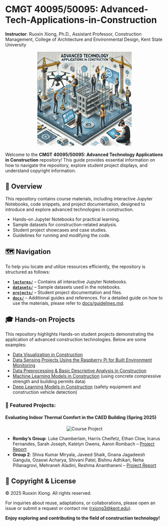 # CMGT 40095/50095: Advanced-Tech-Applications-in-Construction

**Instructor**: Ruoxin Xiong, Ph.D., Assistant Professor, Construction Management, College of Architecture and Environmental Design, Kent State University

<p align="center">
  <img src="./media/course.webp" alt="Course Icon" width="300" />
</p>

Welcome to the **CMGT 40095/50095: Advanced Technology Applications in Construction** repository! This guide provides essential information on how to navigate the repository, explore student project displays, and understand copyright information.

## 📖 Overview
This repository contains course materials, including interactive Jupyter Notebooks, code snippets, and project documentation, designed to introduce and explore advanced technologies in construction.

- Hands-on Jupyter Notebooks for practical learning.
- Sample datasets for construction-related analysis.
- Student project showcases and case studies.
- Guidelines for running and modifying the code.

## 🗺️ Navigation
To help you locate and utilize resources efficiently, the repository is structured as follows:

- **[`lectures/`](./lectures)** – Contains all interactive Jupyter Notebooks.
- **[`datasets/`](./datasets)** – Sample datasets used in the notebooks.
- **[`projects/`](./projects)** – Student project documentation and files.
- **[`docs/`](./docs)** – Additional guides and references. For a detailed guide on how to use the materials, please refer to [docs/guidelines.md](docs/guideline.md).


## 🎓 Hands-on Projects
This repository highlights Hands-on student projects demonstrating the application of advanced construction technologies. Below are some examples:

- [Data Visualization in Construction](https://github.com/ruoxinx/CMGT-40095-50095/tree/main/lectures/L02_construction_data_visualization)
- [Data Sensing Projects Using the Raspberry Pi for Built Environment Monitoring](https://github.com/ruoxinx/CMGT-40095-50095/tree/main/lectures/L05_construction_data_sensing)
- [Data Preprocessing & Basic Descriptive Analysis in Construction](https://github.com/ruoxinx/CMGT-40095-50095/tree/main/lectures/L06_construction_data_process)
- [Machine Learning Models in Construction](https://github.com/ruoxinx/CMGT-40095-50095/tree/main/lectures/L07_ML_construction) (using concrete compressive strength and building permits data)
- [Deep Learning Models in Construction](https://github.com/ruoxinx/CMGT-40095-50095/tree/main/lectures/L08_DL_Construction) (safety equipment and construction vehicle detection)

### 📌 Featured Projects:

#### Evaluating Indoor Thermal Comfort in the CAED Building (Spring 2025)

<p align="center">
  <img src="./media/project.png" alt="Course Project" width="400" />
</p>

- **Romby’s Group**: Luke Chamberlain, Harris Cheifetz, Ethan Clow, Icarus Fernandes, Sarah Joseph, Katelyn Owens, Aaron Rombach – [Project Report](projects/2025%20Spring/Project%20Report%20(Assignment%233).pdf)
- **Group 2**: Shiva Kumar Miryala, Javeed Shaik, Gnana Jagadeesh Gangula, Ozaswi Acharya, Shivani Patel, Bishnu Adhikari, Neha Pillanagrovi, Mehraneh Aladini, Reshma Ananthaneni – [Project Report](projects/2025%20Spring/Assignment%20%233%20Group%20REPORT.pdf)

## 📜 Copyright & License

© 2025 Ruoxin Xiong. All rights reserved.

For inquiries about reuse, adaptations, or collaborations, please open an issue or submit a request or contact me (rxiong3@kent.edu).

**Enjoy exploring and contributing to the field of construction technology!**
